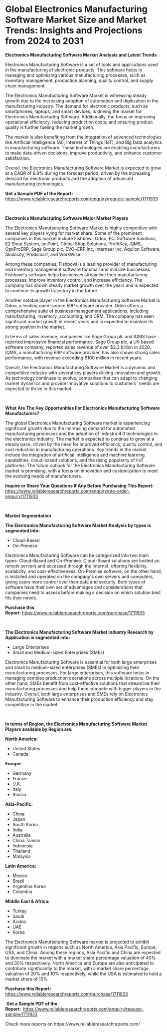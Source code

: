 <p><h1>Global Electronics Manufacturing Software Market Size and Market Trends: Insights and Projections from 2024 to 2031</h1></p><p><strong>Electronics Manufacturing Software Market Analysis and Latest Trends</strong></p>
<p><p>Electronics Manufacturing Software is a set of tools and applications used in the manufacturing of electronic products. This software helps in managing and optimizing various manufacturing processes, such as inventory management, production planning, quality control, and supply chain management.</p><p>The Electronics Manufacturing Software Market is witnessing steady growth due to the increasing adoption of automation and digitization in the manufacturing industry. The demand for electronic products, such as smartphones, laptops, and smart devices, is driving the market for Electronics Manufacturing Software. Additionally, the focus on improving operational efficiency, reducing production costs, and ensuring product quality is further fueling the market growth.</p><p>The market is also benefiting from the integration of advanced technologies like Artificial Intelligence (AI), Internet of Things (IoT), and Big Data analytics in manufacturing software. These technologies are enabling manufacturers to make data-driven decisions, improve productivity, and enhance customer satisfaction.</p><p>Overall, the Electronics Manufacturing Software Market is expected to grow at a CAGR of 6.8% during the forecast period, driven by the increasing demand for electronic products and the adoption of advanced manufacturing technologies.</p></p>
<p><strong>Get a Sample PDF of the Report:&nbsp;</strong> <a href="https://www.reliableresearchreports.com/enquiry/request-sample/1711933">https://www.reliableresearchreports.com/enquiry/request-sample/1711933</a></p>
<p>&nbsp;</p>
<p><strong>Electronics Manufacturing Software Major Market Players</strong></p>
<p><p>The Electronics Manufacturing Software Market is highly competitive with several key players vying for market share. Some of the prominent companies in this market include Fishbowl, Odoo, ECi Software Solutions, E2 Shop System, uniPoint, Global Shop Solutions, ProfitKey, IQMS, OptiProERP, Sage Group plc, EVO~ERP Inc, Interneer Inc, Aquilon Software, Skulocity, Prodsmart, and WorkWise.</p><p>Among these companies, Fishbowl is a leading provider of manufacturing and inventory management software for small and midsize businesses. Fishbowl's software helps businesses streamline their manufacturing processes, improve inventory control, and increase efficiency. The company has shown steady market growth over the years and is expected to continue its growth trajectory in the future.</p><p>Another notable player in the Electronics Manufacturing Software Market is Odoo, a leading open-source ERP software provider. Odoo offers a comprehensive suite of business management applications, including manufacturing, inventory, accounting, and CRM. The company has seen significant market growth in recent years and is expected to maintain its strong position in the market.</p><p>In terms of sales revenue, companies like Sage Group plc and IQMS have reported impressive financial performance. Sage Group plc, a UK-based software company, reported sales revenue of over $2.3 billion in 2020. IQMS, a manufacturing ERP software provider, has also shown strong sales performance, with revenue exceeding $100 million in recent years.</p><p>Overall, the Electronics Manufacturing Software Market is a dynamic and competitive industry with several key players driving innovation and growth. As technology continues to evolve, companies that can adapt to changing market dynamics and provide innovative solutions to customers' needs are expected to thrive in this market.</p></p>
<p>&nbsp;</p>
<p><strong>What Are The Key Opportunities For Electronics Manufacturing Software Manufacturers?</strong></p>
<p><p>The global Electronics Manufacturing Software market is experiencing significant growth due to the increasing demand for automated manufacturing processes and the adoption of Industry 4.0 technologies in the electronics industry. The market is expected to continue to grow at a steady pace, driven by the need for improved efficiency, quality control, and cost reduction in manufacturing operations. Key trends in the market include the integration of artificial intelligence and machine learning capabilities, cloud-based solutions, and the rising popularity of IIoT platforms. The future outlook for the Electronics Manufacturing Software market is promising, with a focus on innovation and customization to meet the evolving needs of manufacturers.</p></p>
<p><strong>Inquire or Share Your Questions If Any Before Purchasing This Report:</strong> <a href="https://www.reliableresearchreports.com/enquiry/pre-order-enquiry/1711933">https://www.reliableresearchreports.com/enquiry/pre-order-enquiry/1711933</a></p>
<p>&nbsp;</p>
<p><strong>Market Segmentation</strong></p>
<p><strong>The Electronics Manufacturing Software Market Analysis by types is segmented into:</strong></p>
<p><ul><li>Cloud-Based</li><li>On-Premise</li></ul></p>
<p><p>Electronics Manufacturing Software can be categorized into two main types: Cloud-Based and On-Premise. Cloud-Based solutions are hosted on remote servers and accessed through the internet, offering flexibility, scalability, and cost-effectiveness. On-Premise software, on the other hand, is installed and operated on the company's own servers and computers, giving users more control over their data and security. Both types of software have their own set of advantages and considerations that companies need to assess before making a decision on which solution best fits their needs.</p></p>
<p><strong>Purchase this Report:&nbsp;</strong><a href="https://www.reliableresearchreports.com/purchase/1711933">https://www.reliableresearchreports.com/purchase/1711933</a></p>
<p>&nbsp;</p>
<p><strong>The Electronics Manufacturing Software Market Industry Research by Application is segmented into:</strong></p>
<p><ul><li>Large Enterprises</li><li>Small and Medium-sized Enterprises (SMEs)</li></ul></p>
<p><p>Electronics Manufacturing Software is essential for both large enterprises and small to medium-sized enterprises (SMEs) in optimizing their manufacturing processes. For large enterprises, this software helps in managing complex production operations across multiple locations. On the other hand, SMEs benefit from cost-effective solutions that streamline their manufacturing processes and help them compete with bigger players in the industry. Overall, both large enterprises and SMEs rely on Electronics Manufacturing Software to enhance their production efficiency and stay competitive in the market.</p></p>
<p>&nbsp;</p>
<p><strong>In terms of Region, the Electronics Manufacturing Software Market Players available by Region are:</strong></p>
<p>
    <p> <strong> North America: </strong>
        <ul>
            <li>United States</li>
            <li>Canada</li>
        </ul>
        </p> 
    <p> <strong> Europe: </strong>
        <ul>
            <li>Germany</li>
            <li>France</li>
            <li>U.K.</li>
            <li>Italy</li>
            <li>Russia</li>
        </ul>
        </p> 
    <p> <strong> Asia-Pacific: </strong>
        <ul>
            <li>China</li>
            <li>Japan</li>
            <li>South Korea</li>
            <li>India</li>
            <li>Australia</li>
            <li>China Taiwan</li>
            <li>Indonesia</li>
            <li>Thailand</li>
            <li>Malaysia</li>
        </ul>
        </p> 
    <p> <strong> Latin America: </strong>
        <ul>
            <li>Mexico</li>
            <li>Brazil</li>
            <li>Argentina Korea</li>
            <li>Colombia</li>
        </ul>
        </p> 
    <p> <strong> Middle East & Africa: </strong>
        <ul>
            <li>Turkey</li>
            <li>Saudi</li>
            <li>Arabia</li>
            <li>UAE</li>
            <li>Korea</li>
        </ul>
    </p>
    </p>
<p><p>The Electronics Manufacturing Software market is projected to exhibit significant growth in regions such as North America, Asia Pacific, Europe, USA, and China. Among these regions, Asia Pacific and China are expected to dominate the market with a market share percentage valuation of 40% and 30% respectively. North America and Europe are also anticipated to contribute significantly to the market, with a market share percentage valuation of 20% and 10% respectively, while the USA is estimated to hold a market share of 15%.</p></p>
<p><strong>Purchase this Report: </strong><a href="https://www.reliableresearchreports.com/purchase/1711933">https://www.reliableresearchreports.com/purchase/1711933</a></p>
<p>&nbsp;<strong>Get a Sample PDF of the Report:&nbsp;&nbsp;</strong><a href="https://www.reliableresearchreports.com/enquiry/request-sample/1711933">https://www.reliableresearchreports.com/enquiry/request-sample/1711933</a></p>
<p><strong></strong></p>
<p>Check more reports on https://www.reliableresearchreports.com/</p>